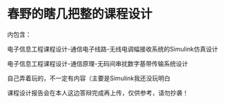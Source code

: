 # 春野的瞎几把整的课程设计
内包含：

电子信息工程课程设计-通信电子线路-无线电调幅接收系统的Simulink仿真设计

电子信息工程课程设计-通信原理-无码间串扰数字基带传输系统设计

自己弄着玩的，不一定有内容（主要是Simulink我还没玩明白

课程设计报告会在本人这边答辩完成再上传，仅供参考，请勿抄袭！
